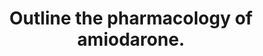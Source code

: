 ---
title: "Outline the pharmacology of amiodarone."
entityType: SAQ
exam: PEX
college: CICM
year: 2014
sitting: B
question: 13
passRate: 77
EC_errorsCommon:
- "Some candidates lost marks for being too approximate on the pharmacokinetics."
---
